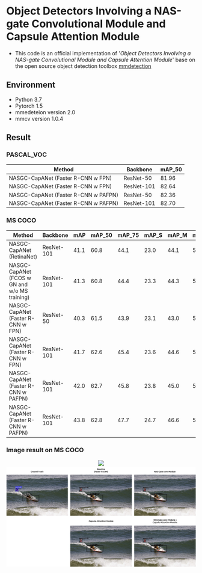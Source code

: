 # Object Detectors Involving a NAS-gate Convolutional Module and Capsule Attention Module

- This code is an official implementation of '*Object Detectors Involving a NAS-gate Convolutional Module and Capsule Attention Module*' base on the open source object detection toolbox [mmdetection](https://github.com/open-mmlab/mmdetection)

## Environment
-  Python 3.7
-  Pytorch 1.5
-  mmedeteion version 2.0
-  mmcv version 1.0.4

## Result
### PASCAL_VOC

|**Method**| **Backbone** | **mAP_50**|
|----------|--------------|-----------|
|NASGC-CapANet (Faster R-CNN w FPN)| ResNet-50 | 81.96 |
|NASGC-CapANet (Faster R-CNN w FPN)| ResNet-101 | 82.64 |
|NASGC-CapANet (Faster R-CNN w PAFPN)| ResNet-50 | 82.36 |
|NASGC-CapANet (Faster R-CNN w PAFPN)| ResNet-101 | 82.70 |

### MS COCO

|**Method**| **Backbone** | **mAP**|**mAP_50**|**mAP_75**|**mAP_S**|**mAP_M**|**mAP_L**|
|----------|--------------|-----------|-----------|-----------|-----------|-----------|-----------|
|NASGC-CapANet (RetinaNet)| ResNet-101 | 41.1 | 60.8 | 44.1 | 23.0 | 44.1 | 52.7 |
|NASGC-CapANet (FCOS w GN and w/o MS training)| ResNet-101 | 41.3 | 60.8 | 44.4 | 23.3 | 44.3 | 52.6 |
|NASGC-CapANet (Faster R-CNN w FPN)| ResNet-50 | 40.3 | 61.5 | 43.9 | 23.1 | 43.0 | 50.6 |
|NASGC-CapANet (Faster R-CNN w FPN)| ResNet-101 | 41.7 | 62.6 | 45.4 | 23.6 | 44.6 | 53.0 |
|NASGC-CapANet (Faster R-CNN w PAFPN)| ResNet-101 | 42.0 | 62.7 | 45.8 | 23.8 | 45.0 | 53.3 |
|NASGC-CapANet (Faster R-CNN w PAFPN)| ResNet-101 | 43.8 | 62.8 | 47.7 | 24.7 | 46.6 | 56.5 |

### Image result on MS COCO
<div align="center">
  <img src="resources/Picture3_2.png" width="600"/>
</div>

<div align="center">
  <img src="resources/Picture5.png" width="600"/>
</div>
